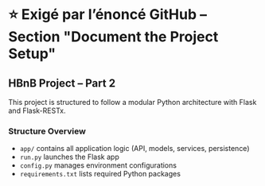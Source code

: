 # ⭐ Exigé par l’énoncé GitHub – Section "Document the Project Setup"

## HBnB Project – Part 2

This project is structured to follow a modular Python architecture with Flask and Flask-RESTx.

### Structure Overview
- `app/` contains all application logic (API, models, services, persistence)
- `run.py` launches the Flask app
- `config.py` manages environment configurations
- `requirements.txt` lists required Python packages
